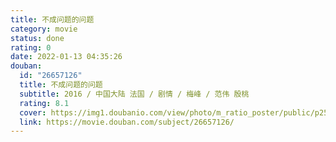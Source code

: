 ```yaml
---
title: 不成问题的问题
category: movie
status: done
rating: 0
date: 2022-01-13 04:35:26
douban:
  id: "26657126"
  title: 不成问题的问题
  subtitle: 2016 / 中国大陆 法国 / 剧情 / 梅峰 / 范伟 殷桃
  rating: 8.1
  cover: https://img1.doubanio.com/view/photo/m_ratio_poster/public/p2504993947.jpg
  link: https://movie.douban.com/subject/26657126/
---
```


